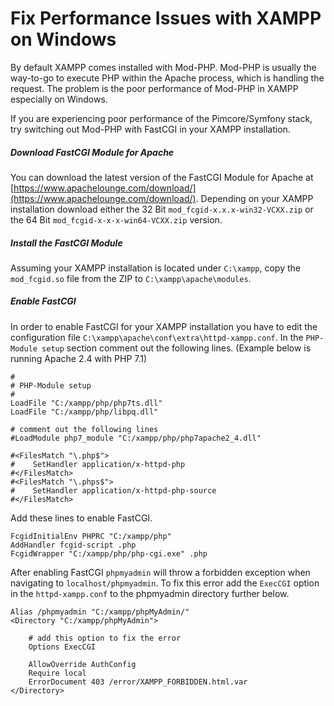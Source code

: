 # Fix Performance Issues with XAMPP on Windows

By default XAMPP comes installed with Mod-PHP. Mod-PHP is usually the way-to-go to execute PHP within the Apache process,
which is handling the request. The problem is the poor performance of Mod-PHP in XAMPP especially on Windows.

If you are experiencing poor performance of the Pimcore/Symfony stack, try switching out Mod-PHP with FastCGI in your XAMPP installation.

##### Download FastCGI Module for Apache
You can download the latest version of the FastCGI Module for Apache at
[https://www.apachelounge.com/download/](https://www.apachelounge.com/download/). Depending on your XAMPP installation
download either the 32 Bit `mod_fcgid-x.x.x-win32-VCXX.zip` or the 64 Bit `mod_fcgid-x-x-x-win64-VCXX.zip` version.

##### Install the FastCGI Module
Assuming your XAMPP installation is located under `C:\xampp`, copy the `mod_fcgid.so` file from the ZIP to `C:\xampp\apache\modules`.

##### Enable FastCGI
In order to enable FastCGI for your XAMPP installation you have to edit the configuration file `C:\xampp\apache\conf\extra\httpd-xampp.conf`.
In the `PHP-Module setup` section comment out the following lines. (Example below is running Apache 2.4 with PHP 7.1)

```apacheconfig
#
# PHP-Module setup
#
LoadFile "C:/xampp/php/php7ts.dll"
LoadFile "C:/xampp/php/libpq.dll"
    
# comment out the following lines
#LoadModule php7_module "C:/xampp/php/php7apache2_4.dll"
    
#<FilesMatch "\.php$">
#    SetHandler application/x-httpd-php
#</FilesMatch>
#<FilesMatch "\.phps$">
#    SetHandler application/x-httpd-php-source
#</FilesMatch>
```

Add these lines to enable FastCGI.

```apacheconfig
FcgidInitialEnv PHPRC "C:/xampp/php"
AddHandler fcgid-script .php
FcgidWrapper "C:/xampp/php/php-cgi.exe" .php
```

After enabling FastCGI `phpmyadmin` will throw a forbidden exception when navigating to `localhost/phpmyadmin`. To fix
this error add the `ExecCGI` option in the `httpd-xampp.conf` to the phpmyadmin directory further below.

```apacheconfig
Alias /phpmyadmin "C:/xampp/phpMyAdmin/"
<Directory "C:/xampp/phpMyAdmin">
    
    # add this option to fix the error
    Options ExecCGI
    
    AllowOverride AuthConfig
    Require local
    ErrorDocument 403 /error/XAMPP_FORBIDDEN.html.var
</Directory>
```

